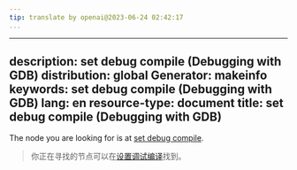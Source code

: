 ```yaml
---
tip: translate by openai@2023-06-24 02:42:17
...
```

---
description: set debug compile (Debugging with GDB)
distribution: global
Generator: makeinfo
keywords: set debug compile (Debugging with GDB)
lang: en
resource-type: document
title: set debug compile (Debugging with GDB)
---

The node you are looking for is at [set debug compile](Compiling-and-Injecting-Code.html#set-debug-compile).

> 你正在寻找的节点可以在[设置调试编译](Compiling-and-Injecting-Code.html#set-debug-compile)找到。
